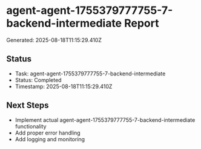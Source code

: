 # agent-agent-1755379777755-7-backend-intermediate Report

Generated: 2025-08-18T11:15:29.410Z

## Status
- Task: agent-agent-1755379777755-7-backend-intermediate
- Status: Completed
- Timestamp: 2025-08-18T11:15:29.410Z

## Next Steps
- Implement actual agent-agent-1755379777755-7-backend-intermediate functionality
- Add proper error handling
- Add logging and monitoring
